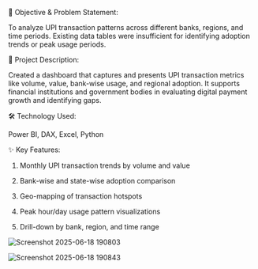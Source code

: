 🎯 Objective & Problem Statement:

To analyze UPI transaction patterns across different banks, regions, and time periods. Existing data tables were insufficient for identifying adoption trends or peak usage periods.

📌 Project Description:

Created a dashboard that captures and presents UPI transaction metrics like volume, value, bank-wise usage, and regional adoption. It supports financial institutions and government bodies in evaluating digital payment growth and identifying gaps.

🛠️ Technology Used:

Power BI, DAX, Excel, Python

✨ Key Features:

1. Monthly UPI transaction trends by volume and value

2. Bank-wise and state-wise adoption comparison

3. Geo-mapping of transaction hotspots

4. Peak hour/day usage pattern visualizations

5. Drill-down by bank, region, and time range

![Screenshot 2025-06-18 190803](https://github.com/user-attachments/assets/50ea0029-207e-492d-99d2-dabf84536a13)


![Screenshot 2025-06-18 190843](https://github.com/user-attachments/assets/ce0ca391-b048-4cf2-9724-d97d53ebcc2e)
